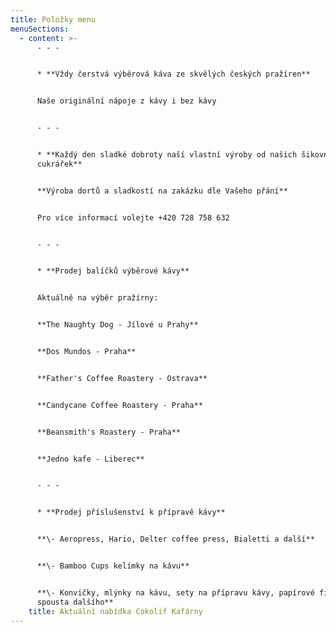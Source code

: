 ```yaml
---
title: Položky menu
menuSections:
  - content: >-
      - - -


      * **Vždy čerstvá výběrová káva ze skvělých českých pražíren**


      Naše originální nápoje z kávy i bez kávy


      - - -


      * **Každý den sladké dobroty naší vlastní výroby od našich šikovných
      cukrářek**


      **Výroba dortů a sladkostí na zakázku dle Vašeho přání** 


      Pro více informací volejte +420 728 758 632


      - - -


      * **Prodej balíčků výběrové kávy**


      Aktuálně na výběr pražírny: 


      **The Naughty Dog - Jílové u Prahy**


      **Dos Mundos - Praha**


      **Father's Coffee Roastery - Ostrava**


      **Candycane Coffee Roastery - Praha**


      **Beansmith's Roastery - Praha**


      **Jedno kafe - Liberec**


      - - -


      * **Prodej příslušenství k přípravě kávy**


      **\- Aeropress, Hario, Delter coffee press, Bialetti a další**


      **\- Bamboo Cups kelímky na kávu**


      **\- Konvičky, mlýnky na kávu, sety na přípravu kávy, papírové filtry a
      spousta dalšího**
    title: Aktuální nabídka Cokolif Kafárny
---
```


